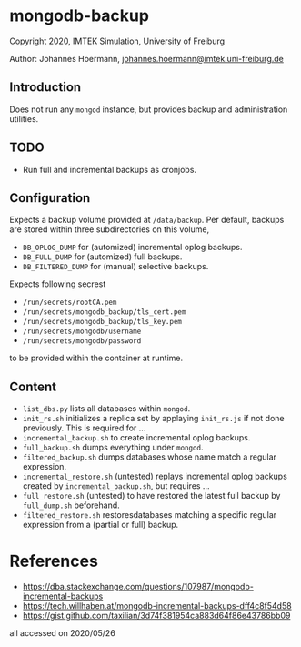 # mongodb-backup

Copyright 2020, IMTEK Simulation, University of Freiburg

Author: Johannes Hoermann, johannes.hoermann@imtek.uni-freiburg.de

## Introduction

Does not run any `mongod` instance, but provides backup and administration utilities.

## TODO

* Run full and incremental backups as cronjobs.

## Configuration

Expects a backup volume provided at `/data/backup`. Per default, 
backups are stored within three subdirectories on this volume,

* `DB_OPLOG_DUMP` for (automized) incremental oplog backups.
* `DB_FULL_DUMP` for (automized) full backups.
* `DB_FILTERED_DUMP` for (manual) selective backups.

Expects following secrest

* `/run/secrets/rootCA.pem`
* `/run/secrets/mongodb_backup/tls_cert.pem`
* `/run/secrets/mongodb_backup/tls_key.pem`
* `/run/secrets/mongodb/username`
* `/run/secrets/mongodb/password` 

to be provided within the container at runtime.

## Content

* `list_dbs.py` lists all databases within `mongod`.
* `init_rs.sh` initializes a replica set by applaying `init_rs.js` if not done previously. This is required for ...
* `incremental_backup.sh` to create incremental oplog backups. 
* `full_backup.sh` dumps everything under `mongod`.
* `filtered_backup.sh` dumps databases whose name match a regular expression.
* `incremental_restore.sh` (untested) replays incremental oplog backups created by `incremental_backup.sh`, but requires ...
* `full_restore.sh` (untested) to have restored the latest full backup by `full_dump.sh` beforehand.
* `filtered_restore.sh` restoresdatabases matching a specific regular expression from a (partial or full) backup.

# References

* https://dba.stackexchange.com/questions/107987/mongodb-incremental-backups
* https://tech.willhaben.at/mongodb-incremental-backups-dff4c8f54d58
* https://gist.github.com/taxilian/3d74f381954ca883d64f86e43786bb09

all accessed on 2020/05/26